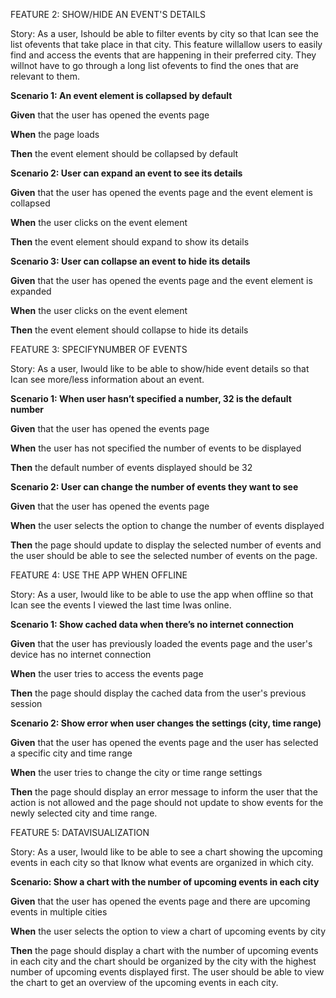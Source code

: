 ﻿FEATURE 2: SHOW/HIDE AN EVENT'S DETAILS

Story: As a user, Ishould be able to filter events by city so that Ican see the list ofevents that take place in that city. This feature willallow users to easily find and access the events that are happening in their preferred city. They willnot have to go through a long list ofevents to find the ones that are relevant to them.

**Scenario 1: An event element is collapsed by default**

**Given** that the user has opened the events page 

**When** the page loads

**Then** the event element should be collapsed by default

**Scenario 2: User can expand an event to see its details**

**Given** that the user has opened the events page and the event element is collapsed 

**When** the user clicks on the event element

**Then** the event element should expand to show its details

**Scenario 3: User can collapse an event to hide its details**

**Given** that the user has opened the events page and the event element is expanded 

**When** the user clicks on the event element

**Then** the event element should collapse to hide its details

FEATURE 3: SPECIFYNUMBER OF EVENTS

Story: As a user, Iwould like to be able to show/hide event details so that Ican see more/less information about an event.

**Scenario 1: When user hasn’t specified a number, 32 is the default number**

**Given** that the user has opened the events page

**When** the user has not specified the number of events to be displayed

**Then** the default number of events displayed should be 32

**Scenario 2: User can change the number of events they want to see**

**Given** that the user has opened the events page

**When** the user selects the option to change the number of events displayed

**Then** the page should update to display the selected number of events and the user should be able to see the selected number of events on the page.

FEATURE 4: USE THE APP WHEN OFFLINE

Story: As a user, Iwould like to be able to use the app when offline so that Ican see the events I viewed the last time Iwas online.

**Scenario 1: Show cached data when there’s no internet connection**

**Given** that the user has previously loaded the events page and the user's device has no internet connection

**When** the user tries to access the events page

**Then** the page should display the cached data from the user's previous session

**Scenario 2: Show error when user changes the settings (city, time range)**

**Given** that the user has opened the events page and the user has selected a specific city and time range

**When** the user tries to change the city or time range settings

**Then** the page should display an error message to inform the user that the action is not allowed and the page should not update to show events for the newly selected city and time range.

FEATURE 5: DATAVISUALIZATION

Story: As a user, Iwould like to be able to see a chart showing the upcoming events in each city so that Iknow what events are organized in which city.

**Scenario: Show a chart with the number of upcoming events in each city**

**Given** that the user has opened the events page and there are upcoming events in multiple cities

**When** the user selects the option to view a chart of upcoming events by city

**Then** the page should display a chart with the number of upcoming events in each city and the chart should be organized by the city with the highest number of upcoming events displayed first. The user should be able to view the chart to get an overview of the upcoming events in each city.
